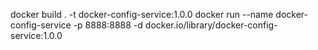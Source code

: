 docker build . -t docker-config-service:1.0.0
docker run --name docker-config-service -p 8888:8888 -d docker.io/library/docker-config-service:1.0.0